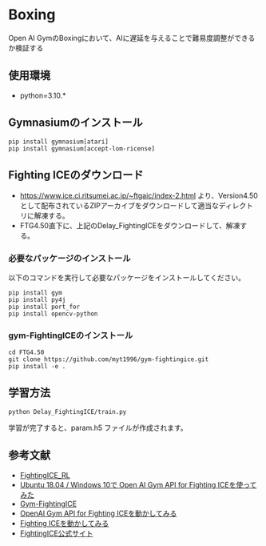 # Boxing
Open AI GymのBoxingにおいて、AIに遅延を与えることで難易度調整ができるか検証する

## 使用環境

- python=3.10.*

## Gymnasiumのインストール
```
pip install gymnasium[atari]
pip install gymnasium[accept-lom-ricense]
```

## Fighting ICEのダウンロード
- https://www.ice.ci.ritsumei.ac.jp/~ftgaic/index-2.html より、Version4.50として配布されているZIPアーカイブをダウンロードして適当なディレクトリに解凍する。
- FTG4.50直下に、上記のDelay_FightingICEをダウンロードして、解凍する。

### 必要なパッケージのインストール

以下のコマンドを実行して必要なパッケージをインストールしてください。

```
pip install gym
pip install py4j
pip install port_for
pip install opencv-python
```

### gym-FightingICEのインストール
```
cd FTG4.50
git clone https://github.com/myt1996/gym-fightingice.git
pip install -e .
```


## 学習方法
```
python Delay_FightingICE/train.py
```

学習が完了すると、param.h5 ファイルが作成されます。

## 参考文献

- [FightingICE_RL](https://github.com/ruritoBlogger/FightingICE_RL)
- [Ubuntu 18.04 / Windows 10で Open AI Gym API for Fighting ICEを使ってみた](https://kbkn.xyz/ue4/fightingicesetup/)
- [Gym-FightingICE](https://github.com/TeamFightingICE/Gym-FightingICE)
- [OpenAI Gym API for Fighting ICEを動かしてみる](https://www.inoue-kobo.com/ai_ml/gym-fightingice/)
- [Fighting ICEを動かしてみる](https://qiita.com/hideki/items/589a4fad8e135d5adcbd)
- [FightingICE公式サイト](https://www.ice.ci.ritsumei.ac.jp/~ftgaic/index.htm)


